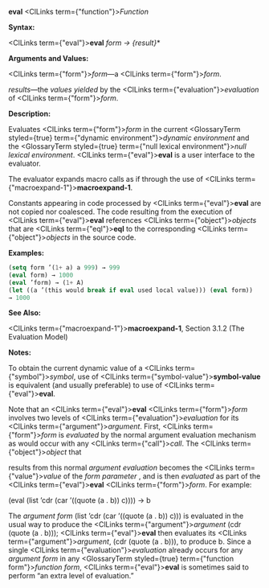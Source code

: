 **eval** <ClLinks  term={"function"}><i>Function</i></ClLinks> 



**Syntax:** 



<ClLinks  term={"eval"}><b>eval</b></ClLinks> *form → \{result\}*\* 



**Arguments and Values:** 



<ClLinks  term={"form"}><i>form</i></ClLinks>—a <ClLinks  term={"form"}><i>form</i></ClLinks>. 



*results*—the *values yielded* by the <ClLinks  term={"evaluation"}><i>evaluation</i></ClLinks> of <ClLinks  term={"form"}><i>form</i></ClLinks>. 



**Description:** 



Evaluates <ClLinks  term={"form"}><i>form</i></ClLinks> in the current <GlossaryTerm styled={true} term={"dynamic environment"}><i>dynamic environment</i></GlossaryTerm> and the <GlossaryTerm styled={true} term={"null lexical environment"}><i>null lexical environment</i></GlossaryTerm>. <ClLinks  term={"eval"}><b>eval</b></ClLinks> is a user interface to the evaluator. 



The evaluator expands macro calls as if through the use of <ClLinks  term={"macroexpand-1"}><b>macroexpand-1</b></ClLinks>. 



Constants appearing in code processed by <ClLinks  term={"eval"}><b>eval</b></ClLinks> are not copied nor coalesced. The code resulting from the execution of <ClLinks  term={"eval"}><b>eval</b></ClLinks> references <ClLinks  term={"object"}><i>objects</i></ClLinks> that are <ClLinks  term={"eql"}><b>eql</b></ClLinks> to the corresponding <ClLinks  term={"object"}><i>objects</i></ClLinks> in the source code. 



**Examples:**
```lisp
(setq form ’(1+ a) a 999) → 999 
(eval form) → 1000 
(eval ’form) → (1+ A) 
(let ((a ’(this would break if eval used local value))) (eval form)) 
→ 1000 
```
**See Also:** 



<ClLinks  term={"macroexpand-1"}><b>macroexpand-1</b></ClLinks>, Section 3.1.2 (The Evaluation Model) 



**Notes:** 



To obtain the current dynamic value of a <ClLinks  term={"symbol"}><i>symbol</i></ClLinks>, use of <ClLinks  term={"symbol-value"}><b>symbol-value</b></ClLinks> is equivalent (and usually preferable) to use of <ClLinks  term={"eval"}><b>eval</b></ClLinks>. 



Note that an <ClLinks  term={"eval"}><b>eval</b></ClLinks> <ClLinks  term={"form"}><i>form</i></ClLinks> involves two levels of <ClLinks  term={"evaluation"}><i>evaluation</i></ClLinks> for its <ClLinks  term={"argument"}><i>argument</i></ClLinks>. First, <ClLinks  term={"form"}><i>form</i></ClLinks> is *evaluated* by the normal argument evaluation mechanism as would occur with any <ClLinks  term={"call"}><i>call</i></ClLinks>. The <ClLinks  term={"object"}><i>object</i></ClLinks> that  







results from this normal *argument evaluation* becomes the <ClLinks  term={"value"}><i>value</i></ClLinks> of the *form parameter* , and is then *evaluated* as part of the <ClLinks  term={"eval"}><b>eval</b></ClLinks> <ClLinks  term={"form"}><i>form</i></ClLinks>. For example: 



(eval (list ’cdr (car ’((quote (a . b)) c)))) → b 



The *argument form* (list ’cdr (car ’((quote (a . b)) c))) is evaluated in the usual way to produce the <ClLinks  term={"argument"}><i>argument</i></ClLinks> (cdr (quote (a . b))); <ClLinks  term={"eval"}><b>eval</b></ClLinks> then evaluates its <ClLinks  term={"argument"}><i>argument</i></ClLinks>, (cdr (quote (a . b))), to produce b. Since a single <ClLinks  term={"evaluation"}><i>evaluation</i></ClLinks> already occurs for any *argument form* in any <GlossaryTerm styled={true} term={"function form"}><i>function form</i></GlossaryTerm>, <ClLinks  term={"eval"}><b>eval</b></ClLinks> is sometimes said to perform “an extra level of evaluation.” 



